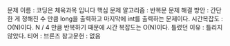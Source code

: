 문제 이름 : 코딩은 체육과목 입니다
핵심 문제 알고리즘 : 반복문
문제 해결 방안 : 간단한 게 정해진 수 만큼 long을 출력하고 마지막에 int를 출력하는 문제이다.
시간복잡도 : O(N)이다. N / 4 만큼 반복하기 때문에 시간 복잡도는 O(N)이다.
틀렸던 이유 : 틀리지 않았다. 
티어 : 브론즈
참고문헌 : 없음
